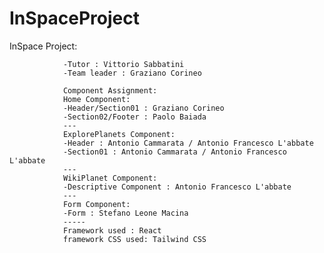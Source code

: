 # InSpaceProject
InSpace Project:

                -Tutor : Vittorio Sabbatini 
                -Team leader : Graziano Corineo
                
                Component Assignment:
                Home Component:
                -Header/Section01 : Graziano Corineo
                -Section02/Footer : Paolo Baiada
                ---
                ExplorePlanets Component:
                -Header : Antonio Cammarata / Antonio Francesco L'abbate
                -Section01 : Antonio Cammarata / Antonio Francesco L'abbate
                ---
                WikiPlanet Component:
                -Descriptive Component : Antonio Francesco L'abbate
                ---
                Form Component:
                -Form : Stefano Leone Macina
                -----
                Framework used : React
                framework CSS used: Tailwind CSS
                
                
                




